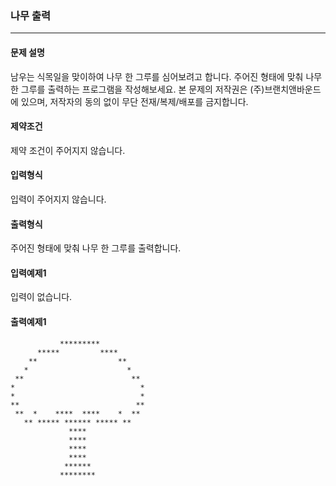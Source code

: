 ### 나무 출력

***

#### 문제 설명
남우는 식목일을 맞이하여 나무 한 그루를 심어보려고 합니다.
주어진 형태에 맞춰 나무 한 그루를 출력하는 프로그램을 작성해보세요.
본 문제의 저작권은 (주)브랜치앤바운드에 있으며, 저작자의 동의 없이 무단 전재/복제/배포를 금지합니다.

#### 제약조건
제약 조건이 주어지지 않습니다.

#### 입력형식
입력이 주어지지 않습니다.

#### 출력형식
주어진 형태에 맞춰 나무 한 그루를 출력합니다.

#### 입력예제1

입력이 없습니다.

#### 출력예제1
```
           *********           
      *****         ****       
    **                  **     
   *                      *    
 **                        **  
*                            * 
*                            * 
**                          ** 
 **  *    ****  ****    *  **  
   ** ***** ****** ***** **    
             ****              
             ****              
             ****              
             ****              
            ******             
           ********
```